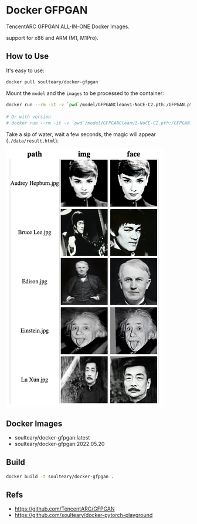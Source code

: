 # Docker GFPGAN

TencentARC GFPGAN ALL-IN-ONE Docker Images.

support for x86 and ARM (M1, M1Pro).

## How to Use

It's easy to use:

```bash
docker pull soulteary/docker-gfpgan
```

Mount the `model` and the `images` to be processed to the container:

```bash
docker run --rm -it -v `pwd`/model/GFPGANCleanv1-NoCE-C2.pth:/GFPGAN.pth -v `pwd`/data:/data soulteary/docker-gfpgan:2022.05.20

# Or with version
# docker run --rm -it -v `pwd`/model/GFPGANCleanv1-NoCE-C2.pth:/GFPGAN.pth -v `pwd`/data:/data soulteary/docker-gfpgan:2022.05.20
```

Take a sip of water, wait a few seconds, the magic will appear (`./data/result.html`):

![](./screenshots/preview.png)

## Docker Images

- soulteary/docker-gfpgan:latest
- soulteary/docker-gfpgan:2022.05.20

## Build

```bash
docker build -t soulteary/docker-gfpgan .
```

## Refs

- https://github.com/TencentARC/GFPGAN
- https://github.com/soulteary/docker-pytorch-playground
